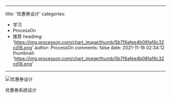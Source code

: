 
---
title: '优惠券设计'
categories: 
 - 学习
 - ProcessOn
 - 推荐
headimg: 'https://img.processon.com/chart_image/thumb/5b7f6afee4b08faf8c32cd16.png'
author: ProcessOn
comments: false
date: 2021-11-16 02:34:12
thumbnail: 'https://img.processon.com/chart_image/thumb/5b7f6afee4b08faf8c32cd16.png'
---

<div>   
<img class="thumb" alt="优惠券设计" src="https://img.processon.com/chart_image/thumb/5b7f6afee4b08faf8c32cd16.png" referrerpolicy="no-referrer">
<p>优惠券系统设计</p>  
</div>
            